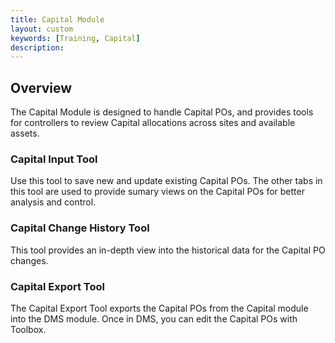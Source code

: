 ```yaml
---
title: Capital Module
layout: custom
keywords: [Training, Capital]
description: 
---
```


## Overview

The Capital Module is designed to handle Capital POs, and provides tools for controllers to review Capital allocations across sites and available assets.

### Capital Input Tool

Use this tool to save new and update existing Capital POs. The other tabs in this tool are used to provide sumary views on the Capital POs for better analysis and control.

### Capital Change History Tool

This tool provides an in-depth view into the historical data for the Capital PO changes.

### Capital Export Tool

The Capital Export Tool exports the Capital POs from the Capital module into the DMS module. Once in DMS, you can edit the Capital POs with Toolbox.